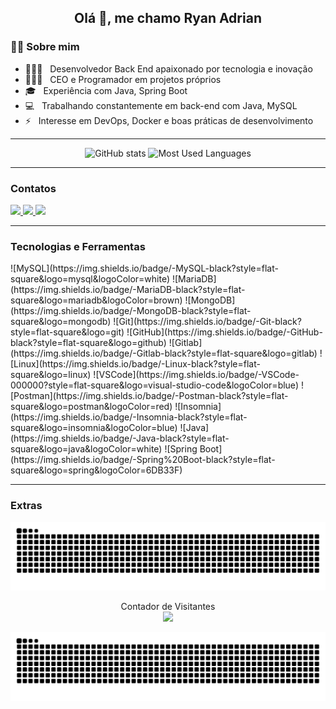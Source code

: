 <h2 align="center">Olá 👋, me chamo Ryan Adrian</h2>

### 👨‍💻 Sobre mim

- 👨🏼‍💻 &nbsp; Desenvolvedor Back End apaixonado por tecnologia e inovação
- 👨🏼‍💻 &nbsp; CEO e Programador em projetos próprios
- 🎓 &nbsp; Experiência com Java, Spring Boot
- 💻 &nbsp; Trabalhando constantemente em back-end com Java, MySQL
- ⚡ &nbsp; Interesse em DevOps, Docker e boas práticas de desenvolvimento

---

<div align="center">
  <img src="https://github-readme-stats.vercel.app/api?username=1Kibe&show_icons=true&include_all_commits=true&count_private=true&theme=dracula&hide_border=false" height="150" alt="GitHub stats" />
  <img src="https://github-readme-stats.vercel.app/api/top-langs?username=1Kibe&layout=compact&langs_count=6&theme=dracula&hide_border=false" height="150" alt="Most Used Languages" />
</div>

---

### Contatos

<div align="left">
  <a href="https://instagram.com" target="_blank">
    <img src="https://img.shields.io/static/v1?message=Instagram&logo=instagram&label=&color=E4405F&logoColor=white&style=for-the-badge" height="35" />
  </a>
  <a href="mailto:seuemail@gmail.com">
    <img src="https://img.shields.io/static/v1?message=Gmail&logo=gmail&label=&color=D14836&logoColor=white&style=for-the-badge" height="35" />
  </a>
  <a href="https://linkedin.com/in/seu-perfil" target="_blank">
    <img src="https://img.shields.io/static/v1?message=LinkedIn&logo=linkedin&label=&color=0077B5&logoColor=white&style=for-the-badge" height="35" />
  </a>
</div>

---

### Tecnologias e Ferramentas

<div align="left">
  ![MySQL](https://img.shields.io/badge/-MySQL-black?style=flat-square&logo=mysql&logoColor=white)
  ![MariaDB](https://img.shields.io/badge/-MariaDB-black?style=flat-square&logo=mariadb&logoColor=brown)
  ![MongoDB](https://img.shields.io/badge/-MongoDB-black?style=flat-square&logo=mongodb)
  ![Git](https://img.shields.io/badge/-Git-black?style=flat-square&logo=git)
  ![GitHub](https://img.shields.io/badge/-GitHub-black?style=flat-square&logo=github)
  ![Gitlab](https://img.shields.io/badge/-Gitlab-black?style=flat-square&logo=gitlab)
  ![Linux](https://img.shields.io/badge/-Linux-black?style=flat-square&logo=linux)
  ![VSCode](https://img.shields.io/badge/-VSCode-000000?style=flat-square&logo=visual-studio-code&logoColor=blue)
  ![Postman](https://img.shields.io/badge/-Postman-black?style=flat-square&logo=postman&logoColor=red)
  ![Insomnia](https://img.shields.io/badge/-Insomnia-black?style=flat-square&logo=insomnia&logoColor=blue)
  ![Java](https://img.shields.io/badge/-Java-black?style=flat-square&logo=java&logoColor=white)
  ![Spring Boot](https://img.shields.io/badge/-Spring%20Boot-black?style=flat-square&logo=spring&logoColor=6DB33F)
</div>


---

### Extras

<div align="center">
  <img src="https://raw.githubusercontent.com/1Kibe/1Kibe/output/snake.svg" alt="Snake animation" />
</div>

<p align="center">
  Contador de Visitantes<br>
  <img src="https://profile-counter.glitch.me/1Kibe/count.svg" />
</p>

<div align="center">
  <img src="https://raw.githubusercontent.com/1Kibe/1Kibe/output/snake.svg" alt="Snake animation" />
</div>
